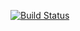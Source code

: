 [![Build Status](https://travis-ci.org/TylerJang/CSE-110-Lab-5.svg?branch=master)](https://travis-ci.org/TylerJang/CSE-110-Lab-5)